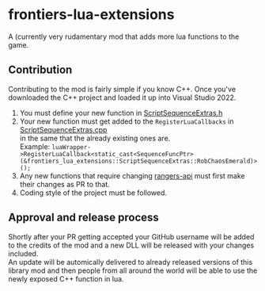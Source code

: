 # frontiers-lua-extensions
A (currently very rudamentary mod that adds more lua functions to the game.

## Contribution
Contributing to the mod is fairly simple if you know C++.
Once you've downloaded the C++ project and loaded it up into Visual Studio 2022. 
1. You must define your new function in [ScriptSequenceExtras.h](/frontiers-lua-extensions/ScriptSequenceExtras.h)
2. Your new function must get added to the `RegisterLuaCallbacks` in [ScriptSequenceExtras.cpp](/frontiers-lua-extensions/ScriptSequenceExtras.cpp)\
in the same that the already existing ones are.\
Example: `luaWrapper->RegisterLuaCallback<static_cast<SequenceFuncPtr>(&frontiers_lua_extensions::ScriptSequenceExtras::RobChaosEmerald)>();`
3. Any new functions that require changing [rangers-api](https://github.com/DeaTh-G/rangers-api) must first make their changes as PR to that.
4. Coding style of the project must be followed.

## Approval and release process
Shortly after your PR getting accepted your GitHub username will be added to the credits of the mod and a new DLL will be released with your changes included.\
An update will be automically delivered to already released versions of this library mod and then people from all around the world will be able to use the newly exposed C++ function in lua.
